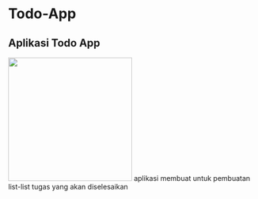 # Todo-App
## Aplikasi Todo App
<img width = "250" src="https://www.pngitem.com/pimgs/m/509-5099434_todo-app-logo-transparent-hd-png-download.png">
aplikasi membuat untuk pembuatan list-list tugas yang akan diselesaikan
